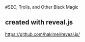 #SEO, Trolls, and Other Black Magic

## created with reveal.js
https://github.com/hakimel/reveal.js/

